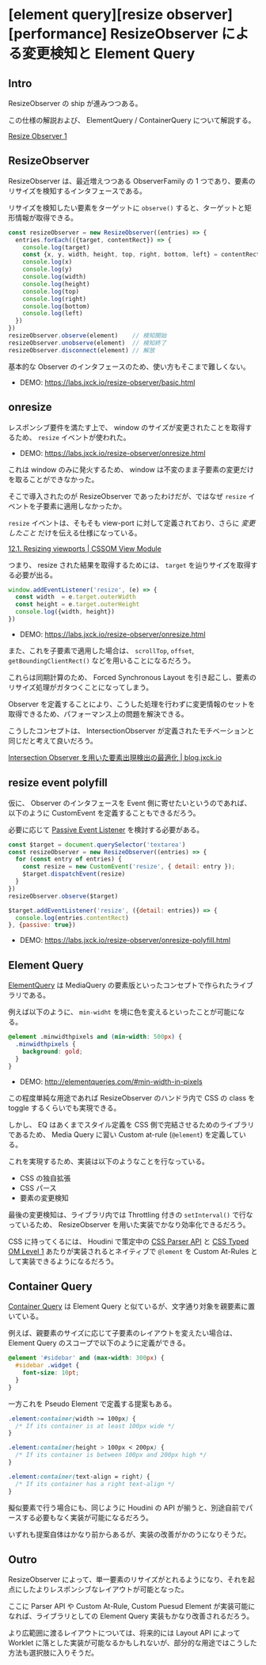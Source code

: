 # [element query][resize observer][performance] ResizeObserver による変更検知と Element Query

## Intro

ResizeObserver の ship が進みつつある。

この仕様の解説および、 ElementQuery / ContainerQuery について解説する。

[Resize Observer 1](https://wicg.github.io/ResizeObserver/)


## ResizeObserver

ResizeObserver は、最近増えつつある ObserverFamily の 1 つであり、要素のリサイズを検知するインタフェースである。

リサイズを検知したい要素をターゲットに `observe()` すると、ターゲットと矩形情報が取得できる。

```js
const resizeObserver = new ResizeObserver((entries) => {
  entries.forEach(({target, contentRect}) => {
    console.log(target)
    const {x, y, width, height, top, right, bottom, left} = contentRect
    console.log(x)
    console.log(y)
    console.log(width)
    console.log(height)
    console.log(top)
    console.log(right)
    console.log(bottom)
    console.log(left)
  })
})
resizeObserver.observe(element)    // 検知開始
resizeObserver.unobserve(element)  // 検知終了
resizeObserver.disconnect(element) // 解放
```

基本的な Observer のインタフェースのため、使い方もそこまで難しくない。

- DEMO: https://labs.jxck.io/resize-observer/basic.html


## onresize

レスポンシブ要件を満たす上で、 window のサイズが変更されたことを取得するため、 `resize` イベントが使われた。

- DEMO: https://labs.jxck.io/resize-observer/onresize.html

これは window のみに発火するため、 window は不変のまま子要素の変更だけを取ることができなかった。

そこで導入されたのが ResizeObserver であったわけだが、ではなぜ `resize` イベントを子要素に適用しなかったか。

`resize` イベントは、そもそも view-port に対して定義されており、さらに *変更したこと* だけを伝える仕様になっている。

[12.1. Resizing viewports | CSSOM View Module](https://drafts.csswg.org/cssom-view/#resizing-viewports)

つまり、 resize された結果を取得するためには、 `target` を辿りサイズを取得する必要が出る。

```js
window.addEventListener('resize', (e) => {
  const width  = e.target.outerWidth
  const height = e.target.outerHeight
  console.log({width, height})
})
```

- DEMO: https://labs.jxck.io/resize-observer/onresize.html

また、これを子要素で適用した場合は、 `scrollTop`, `offset`, `getBoundingClientRect()` などを用いることになるだろう。

これらは同期計算のため、 Forced Synchronous Layout を引き起こし、要素のリサイズ処理がガタつくことになってしまう。

Observer を定義することにより、こうした処理を行わずに変更情報のセットを取得できるため、パフォーマンス上の問題を解決できる。

こうしたコンセプトは、 IntersectionObserver が定義されたモチベーションと同じだと考えて良いだろう。

[Intersection Observer を用いた要素出現検出の最適化 | blog.jxck.io](https://blog.jxck.io/entries/2016-06-25/intersection-observer.html)


## resize event polyfill

仮に、 Observer のインタフェースを Event 側に寄せたいというのであれば、以下のように CustomEvent を定義することもできるだろう。

必要に応じて [Passive Event Listener](https://blog.jxck.io/entries/2016-06-09/passive-event-listeners.html) を検討する必要がある。

```js
const $target = document.querySelector('textarea')
const resizeObserver = new ResizeObserver((entries) => {
  for (const entry of entries) {
    const resize = new CustomEvent('resize', { detail: entry });
    $target.dispatchEvent(resize)
  }
})
resizeObserver.observe($target)

$target.addEventListener('resize', ({detail: entries}) => {
  console.log(entries.contentRect)
}, {passive: true})
```

- DEMO: https://labs.jxck.io/resize-observer/onresize-polyfill.html


## Element Query

[ElementQuery](http://elementqueries.com/) は MediaQuery の要素版といったコンセプトで作られたライブラリである。

例えば以下のように、 `min-widht` を境に色を変えるといったことが可能になる。

```css
@element .minwidthpixels and (min-width: 500px) {
  .minwidthpixels {
    background: gold;
  }
}
```

- DEMO: http://elementqueries.com/#min-width-in-pixels

この程度単純な用途であれば ResizeObserver のハンドラ内で CSS の class を toggle するくらいでも実現できる。

しかし、 EQ はあくまでスタイル定義を CSS 側で完結させるためのライブラリであるため、 Media Query に習い Custom at-rule (`@element`) を定義している。

これを実現するため、実装は以下のようなことを行なっている。

- CSS の独自拡張
- CSS パース
- 要素の変更検知

最後の変更検知は、ライブラリ内では Throttling 付きの `setInterval()` で行なっているため、 ResizeObserver を用いた実装でかなり効率化できるだろう。

CSS に持ってくるには、 Houdini で策定中の [CSS Parser API](https://drafts.css-houdini.org/css-parser-api/) と [CSS Typed OM Level 1](https://drafts.css-houdini.org/css-typed-om/#normalize-var) あたりが実装されるとネイティブで `@lement` を Custom At-Rules として実装できるようになるだろう。


## Container Query

[Container Query](https://au.si/css-container-element-queries) は Element Query と似ているが、文字通り対象を親要素に置いている。

例えば、親要素のサイズに応じて子要素のレイアウトを変えたい場合は、 Element Query のスコープで以下のように定義ができる。

```css
@element '#sidebar' and (max-width: 300px) {
  #sidebar .widget {
    font-size: 10pt;
  }
}
```

一方これを Pseudo Element で定義する提案もある。

```css
.element:container(width >= 100px) {
  /* If its container is at least 100px wide */
}

.element:container(height > 100px < 200px) {
  /* If its container is between 100px and 200px high */
}

.element:container(text-align = right) {
  /* If its container has a right text-align */
}
```

擬似要素で行う場合にも、同じように Houdini の API が揃うと、別途自前でパースする必要もなく実装が可能になるだろう。

いずれも提案自体はかなり前からあるが、実装の改善がかのうになりそうだ。


## Outro

ResizeObserver によって、単一要素のリサイズがとれるようになり、それを起点にしたよりレスポンシブなレイアウトが可能となった。

ここに Parser API や Custom At-Rule, Custom Puesud Element が実装可能になれば、ライブラリとしての Element Query 実装もかなり改善されるだろう。

より広範囲に渡るレイアウトについては、将来的には Layout API によって Worklet に落とした実装が可能なるかもしれないが、部分的な用途ではこうした方法も選択肢に入りそうだ。